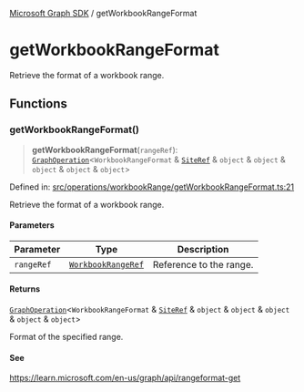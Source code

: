 [Microsoft Graph SDK](README.md) / getWorkbookRangeFormat

# getWorkbookRangeFormat

Retrieve the format of a workbook range.

## Functions

### getWorkbookRangeFormat()

> **getWorkbookRangeFormat**(`rangeRef`): [`GraphOperation`](GraphOperation.md#graphoperation)\<`WorkbookRangeFormat` & [`SiteRef`](Site-1.md#siteref) & `object` & `object` & `object` & `object` & `object`\>

Defined in: [src/operations/workbookRange/getWorkbookRangeFormat.ts:21](https://github.com/Future-Secure-AI/microsoft-graph/blob/main/src/operations/workbookRange/getWorkbookRangeFormat.ts#L21)

Retrieve the format of a workbook range.

#### Parameters

| Parameter | Type | Description |
| ------ | ------ | ------ |
| `rangeRef` | [`WorkbookRangeRef`](WorkbookRange-1.md#workbookrangeref) | Reference to the range. |

#### Returns

[`GraphOperation`](GraphOperation.md#graphoperation)\<`WorkbookRangeFormat` & [`SiteRef`](Site-1.md#siteref) & `object` & `object` & `object` & `object` & `object`\>

Format of the specified range.

#### See

https://learn.microsoft.com/en-us/graph/api/rangeformat-get
